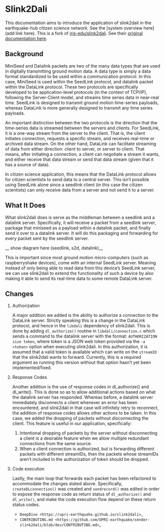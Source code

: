 Slink2Dali
================

This documentation aims to introduce the application of slink2dali in the earthquake-hub citizen science network. See the [system overview here](add link here). This is a fork of [iris-edu/slink2dali](https://github.com/iris-edu/slink2dali). See their [original documentation here](https://github.com/iris-edu/slink2dali/blob/main/doc/slink2dali.md).

## Background

MiniSeed and Datalink packets are two of the many data types that are used in digitally transmitting ground motion data.  A data type is simply a data format standardized to be used within a communication protocol. In this case, MiniSeed is used within the SeedLink protocol, and datalink packet within the DataLink protocol. These two protocols are specifically developed to be application-level protocols (in the context of TCP/IP), following the Server-Client model, and streams time series data in near-real time. SeedLink is designed to transmit ground motion time-series payloads, whereas DataLink is more generally designed to transmit any time series payloads.

An important distinction between the two protocols is the direction that the time-series data is streamed between the servers and clients. For SeedLink, it is a one-way stream from the server to the client. That is, the client initiates connection, requests a specific stream, and receives real-time or archived data stream. On the other hand, DataLink can facilitate streaming of data from either direction: client to server, or server to client. That means, after initiating a connection, a client can negotiate a stream it wants, and either receive that data stream or send that data stream (given that it has a source of data).

In citizen science application, this means that the DataLink protocol allows for citizen scientists to send data to a central server. This isn’t possible using SeedLink alone since a seedlink client (in this case the citizen scientists) can only receive data from a server and not send it to a server.

## What It Does

What slink2dali does is serve as the middleman between a seedlink and a datalink server. Specifically, it will receive a packet from a seedlink server, package that miniseed as a payload within a datalink packet, and finally send it over to a datalink server. It will do this packaging and forwarding for every packet sent by the seedlink server.

__ show diagram here (seedlink, s2d, datalink)__

This is important since most ground motion micro-computers (such as raspberryshake devices), come with an internal SeedLink server. Meaning instead of only being able to read data from this device’s SeedLink server, we can use slink2dali to extend the functionality of such a device by also making it able to send its real-time data to some remote DataLink server.

## Changes

1. Authorization

   A major addition we added is the ability to authorize a connection to the DataLink server. Strictly speaking this is a change in the DataLink protocol, and hence in the `libdali` dependency of slink2dali. This is done by adding `dl_authorize()` routine in `libdali/connection.c` which sends a command to the datalink server with the format: `AUTHORIZATION size token`, where token is a JSON web token provided via the `-a <token>` option when executing slink2dali. In this authorization, it is assumed that a valid token is available which can write on the `streamID` that the slink2dali wants to forward. Currently, this is a required argument as running this version without that option hasn’t yet been implemented/fixed.

2. Response Codes

   Another addition is the use of response codes in dl_authorize() and dl_write(). This is done so as to allow additional actions based on what the datalink server has responded. Whereas before, a datalink server immediately disconnects a client whenever an error has been encountered, and slink2dali in that case will infinitely retry to reconnect, the addition of response codes allows other actions to be taken. In this case, we added the dropping of packets without disconnecting the client. This feature is useful in our application, specifically:
    1. Intentional dropping of packets by the server without disconnecting a client is a desirable feature when we allow multiple redundant connections from the same source.
    2. When a client connection is authorized, but is forwarding different packets with different streamIDs, then the packets whose streamIDs aren’t included in the authorization of token should be dropped.

3. Code execution

   Lastly, the main loop that forwards each packet has been refactored to accommodate the changes stated above. Specifically, `createDLconnection()` was created and `sendrecord()` was edited in order to expose the response code as return status of `dl_authorize()` and `dl_write()`, and make the code execution flow depend on these return status codes.

   * `DeepDive <https://upri-earthquake.github.io/slink2dali>`_
   * `CONTRIBUTING.md <https://github.com/UPRI-earthquake/sender-slink2dali/blob/dev/CONTRIBUTING.md>`_
